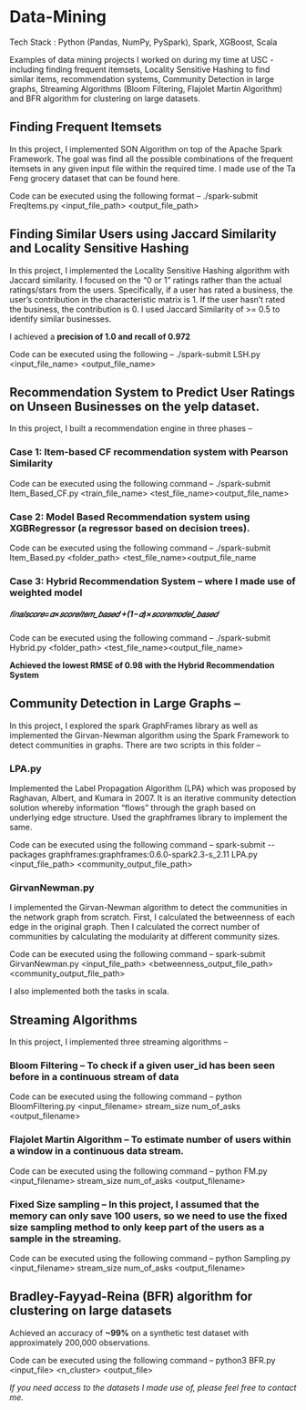 # Data-Mining
Tech Stack : Python (Pandas, NumPy, PySpark), Spark, XGBoost, Scala

Examples of data mining projects I worked on during my time at USC - including finding frequent itemsets, Locality Sensitive Hashing to find similar items, recommendation systems, Community Detection in large graphs, Streaming Algorithms (Bloom Filtering, Flajolet Martin Algorithm) and BFR algorithm for clustering on large datasets.

## Finding Frequent Itemsets
In this project, I implemented SON Algorithm on top of the Apache Spark Framework. The goal was find all the possible combinations of the frequent itemsets in any given input file within the required time. I made use of the Ta Feng grocery dataset that can be found here.

Code can be executed using the following format – ./spark-submit FreqItems.py <filter threshold> <support> <input_file_path> <output_file_path> 

## Finding Similar Users using Jaccard Similarity and Locality Sensitive Hashing
In this project, I implemented the Locality Sensitive Hashing algorithm with Jaccard similarity. I focused on the “0 or 1” ratings rather than the actual ratings/stars from the users. Specifically, if a user has rated a business, the user’s contribution in the characteristic matrix is 1. If the user hasn’t rated the business, the contribution is 0. I used Jaccard Similarity of >= 0.5 to identify similar businesses.

I achieved a __precision of 1.0 and recall of  0.972__

Code can be executed using the following – ./spark-submit LSH.py <input_file_name> <output_file_name> 

## Recommendation System to Predict User Ratings on Unseen Businesses on the yelp dataset.
In this project, I built a recommendation engine in three phases –

### Case 1: Item-based CF recommendation system with Pearson Similarity

Code can be executed using the following command – ./spark-submit Item_Based_CF.py <train_file_name> <test_file_name><output_file_name>
### Case 2: Model Based Recommendation system using XGBRegressor (a regressor based on decision trees).

Code can be executed using the following command – ./spark-submit Item_Based.py <folder_path> <test_file_name><output_file_name
### Case 3: Hybrid Recommendation System – where I made use of weighted model

##### 𝑓𝑖𝑛𝑎𝑙𝑠𝑐𝑜𝑟𝑒=𝛼×𝑠𝑐𝑜𝑟𝑒𝑖𝑡𝑒𝑚_𝑏𝑎𝑠𝑒𝑑 +(1−𝛼)×𝑠𝑐𝑜𝑟𝑒𝑚𝑜𝑑𝑒𝑙_𝑏𝑎𝑠𝑒𝑑

Code can be executed using the following command – ./spark-submit Hybrid.py <folder_path> <test_file_name><output_file_name>

__Achieved the lowest RMSE of 0.98 with the Hybrid Recommendation System__

## Community Detection in Large Graphs –
In this project, I explored the spark GraphFrames library as well as implemented the Girvan-Newman algorithm using the Spark Framework to detect communities in graphs. There are two scripts in this folder –

### LPA.py
Implemented the Label Propagation Algorithm (LPA) which was proposed by Raghavan, Albert, and Kumara in 2007. It is an iterative community detection solution whereby information “flows” through the graph based on underlying edge structure. Used the graphframes library to implement the same.

Code can be executed using the following command – spark-submit --packages graphframes:graphframes:0.6.0-spark2.3-s_2.11 LPA.py <input_file_path> <community_output_file_path> 

### GirvanNewman.py
I implemented the Girvan-Newman algorithm to detect the communities in the network graph from scratch. First, I calculated the betweenness of each edge in the original graph. Then I calculated the correct number of communities by calculating the modularity at different community sizes.

Code can be executed using the following command – spark-submit GirvanNewman.py <input_file_path> <betweenness_output_file_path> <community_output_file_path> 

I also implemented both the tasks in scala.

## Streaming Algorithms	
In this project, I implemented three streaming algorithms –

### Bloom Filtering – To check if a given user_id has been seen before in a continuous stream of data

Code can be executed using the following command – python BloomFiltering.py <input_filename> stream_size num_of_asks <output_filename> 

### Flajolet Martin Algorithm – To estimate number of users within a window in a continuous data stream.

Code can be executed using the following command – python FM.py <input_filename> stream_size num_of_asks <output_filename> 

### Fixed Size sampling – In this project, I assumed that the memory can only save 100 users, so we need to use the fixed size sampling method to only keep part of the users as a sample in the streaming. 

Code can be executed using the following command – python Sampling.py <input_filename> stream_size num_of_asks <output_filename> 

## Bradley-Fayyad-Reina (BFR) algorithm for clustering on large datasets

Achieved an accuracy of __~99%__ on a synthetic test dataset with approximately 200,000 observations.

Code can be executed using the following command – python3 BFR.py <input_file> <n_cluster> <output_file> 


_If you need access to the datasets I made use of, please feel free to contact me._














